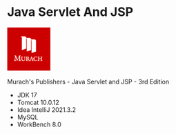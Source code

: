 # Java Servlet And JSP
![alt text](intellij/ex_starts/ch04_ex1_survey/src/main/webapp/images/murachlogo.jpg)

Murach's Publishers - Java Servlet and JSP - 3rd Edition 
    
- JDK 17
- Tomcat 10.0.12 
- Idea IntelliJ 2021.3.2
- MySQL
- WorkBench 8.0

